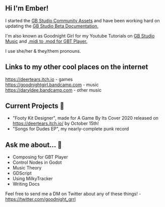 ## Hi I'm Ember!
I started the [GB Studio Community Assets](https://github.com/DeerTears/GB-Studio-Community-Assets) and have been working hard on updating the [GB Studio Beta Documentation.](https://github.com/deertears/gb-studio-site)

I'm also known as Goodnight Girl for my Youtube Tutorials on [GB Studio Music](https://youtu.be/cLQ3ybY_ACA) and [.midi to .mod for GBT Player.](https://youtu.be/4AxZqK9_jKE)

I use she/her & they/them pronouns.
<!--
**DeerTears/DeerTears** is a ✨ _special_ ✨ repository because its `README.md` (this file) appears on your GitHub profile.
-->

## Links to my other cool places on the internet
https://deertears.itch.io - games  
https://goodnightgirl.bandcamp.com - music  
https://daryldee.bandcamp.com - other music  

## Current Projects 🔭
- "Footy Kit Designer", made for A Game By Its Cover 2020
released on https://deertears.itch.io/ by October 15th!
- "Songs for Dudes EP", my nearly-complete punk record

## Ask me about... 💬
- Composing for GBT Player
- Control Nodes in Godot
- Music Theory
- GDScript
- Using MilkyTracker
- Writing Docs

Feel free to send me a DM on Twitter about any of these things! - https://twitter.com/goodnight_grrl
